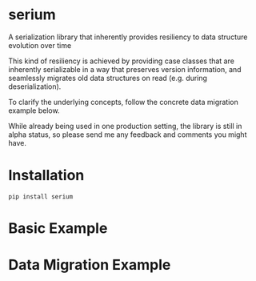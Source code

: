 
# serium

A serialization library that inherently provides resiliency to data structure evolution over time

This kind of resiliency is achieved by providing case classes that are inherently serializable in a way that preserves version information, and seamlessly migrates old data structures on read (e.g. during deserialization).

To clarify the underlying concepts, follow the concrete data migration example below.

While already being used in one production setting, the library is still in alpha status, so please send me any feedback and comments you might have.

# Installation
`pip install serium`

# Basic Example

[embedmd]:# (./examples.py python /# BASIC_EXAMPLE_START/ /# BASIC_EXAMPLE_END/)

# Data Migration Example

[embedmd]:# (./examples.py python /# DATA_MIGRATION_EXAMPLE_START/ /# DATA_MIGRATION_EXAMPLE_END/)

